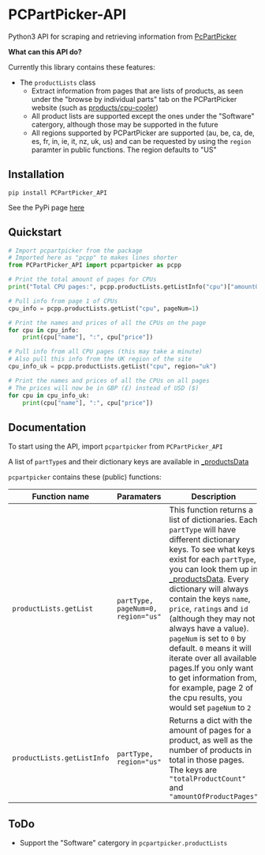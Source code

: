 # PCPartPicker-API

Python3 API for scraping and retrieving information from [PcPartPicker](https://pcpartpicker.com)

**What can this API do?**

Currently this library contains these features:

- The `productLists` class
  - Extract information from pages that are lists of products, as seen under the "browse by individual parts" tab on the PCPartPicker website (such as [products/cpu-cooler](https://pcpartpicker.com/products/cpu-cooler))
  - All product lists are supported except the ones under the "Software" catergory, although those may be supported in the future
  - All regions supported by PCPartPicker are supported (au, be, ca, de, es, fr, in, ie, it, nz, uk, us) and can be requested by using the `region` paramter in public functions. The region defaults to "US"

## Installation

`pip install PCPartPicker_API`

See the PyPi page [here](https://pypi.python.org/pypi/PCPartPicker-API)

## Quickstart

```python
# Import pcpartpicker from the package
# Imported here as "pcpp" to makes lines shorter
from PCPartPicker_API import pcpartpicker as pcpp

# Print the total amount of pages for CPUs
print("Total CPU pages:", pcpp.productLists.getListInfo("cpu")["amountOfProductPages"])

# Pull info from page 1 of CPUs
cpu_info = pcpp.productLists.getList("cpu", pageNum=1)

# Print the names and prices of all the CPUs on the page
for cpu in cpu_info:
    print(cpu["name"], ":", cpu["price"])

# Pull info from all CPU pages (this may take a minute)
# Also pull this info from the UK region of the site
cpu_info_uk = pcpp.productLists.getList("cpu", region="uk")

# Print the names and prices of all the CPUs on all pages
# The prices will now be in GBP (£) instead of USD ($)
for cpu in cpu_info_uk:
    print(cpu["name"], ":", cpu["price"])
```

## Documentation

To start using the API, import `pcpartpicker` from `PCPartPicker_API`

A list of `partType`s and their dictionary keys are available in [_productsData](https://github.com/thatguywiththatname/PcPartPicker-API/blob/master/PCPartPicker_API/_productsData.py)

`pcpartpicker` contains these (public) functions:

Function name | Paramaters | Description
-|-|-
`productLists.getList` | `partType, pageNum=0, region="us"` | This function returns a list of dictionaries. Each `partType` will have different dictionary keys. To see what keys exist for each `partType`, you can look them up in [_productsData](https://github.com/thatguywiththatname/PcPartPicker-API/blob/master/PCPartPicker_API/_productsData.py). Every dictionary will always contain the keys `name`, `price`, `ratings` and `id` (although they may not always have a value). `pageNum` is set to `0` by default. `0` means it will iterate over all available pages.If you only want to get information from, for example, page 2 of the cpu results, you would set `pageNum` to `2`
`productLists.getListInfo` | `partType, region="us"` | Returns a dict with the amount of pages for a product, as well as the number of products in total in those pages. The keys are `"totalProductCount"` and `"amountOfProductPages"`

## ToDo

- Support the "Software" catergory in `pcpartpicker.productLists`
